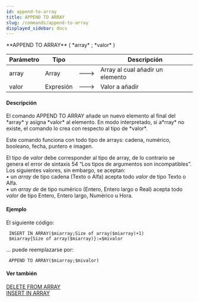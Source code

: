 ```yaml
---
id: append-to-array
title: APPEND TO ARRAY
slug: /commands/append-to-array
displayed_sidebar: docs
---
```


<!--REF #_command_.APPEND TO ARRAY.Syntax-->**APPEND TO ARRAY** ( *array* ; *valor* )<!-- END REF-->
<!--REF #_command_.APPEND TO ARRAY.Params-->
| Parámetro | Tipo |  | Descripción |
| --- | --- | --- | --- |
| array | Array | &#x1F852; | Array al cual añadir un elemento |
| valor | Expresión | &#x1F852; | Valor a añadir |

<!-- END REF-->

#### Descripción 

<!--REF #_command_.APPEND TO ARRAY.Summary-->El comando APPEND TO ARRAY añade un nuevo elemento al final del *array* y asigna *valor* al elemento.<!-- END REF--> En modo interpretado, si a*rray* no existe, el comando lo crea con respecto al tipo de *valor*. 

Este comando funciona con todo tipo de arrays: cadena, numérico, booleano, fecha, puntero e imagen. 

El tipo de *valor* debe corresponder al tipo de array, de lo contrario se genera el error de sintaxis 54 “Los tipos de argumentos son incompatibles”. Los siguientes valores, sin embargo, se aceptan:   
• un *array* de tipo cadena (Texto o Alfa) acepta todo *valor* de tipo Texto o Alfa.   
• un *array de* de tipo numérico (Entero, Entero largo o Real) acepta todo *valor* de tipo Entero, Entero largo, Numérico u Hora. 

#### Ejemplo 

El siguiente código:

```4d
 INSERT IN ARRAY($miarray;Size of array($miarray)+1)
 $miarray{Size of array($miarray)}:=$mivalor
```

... puede reemplazarse por:

```4d
 APPEND TO ARRAY($miarray;$mivalor)
```

#### Ver también 

[DELETE FROM ARRAY](delete-from-array.md)  
[INSERT IN ARRAY](insert-in-array.md)  